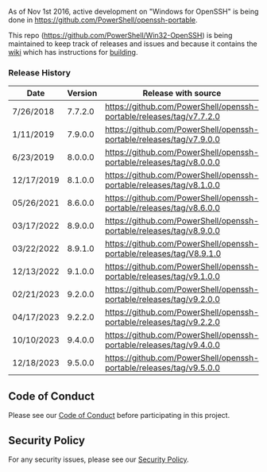 As of Nov 1st 2016, active development on "Windows for OpenSSH" is being done in https://github.com/PowerShell/openssh-portable.

This repo (https://github.com/PowerShell/Win32-OpenSSH) is being maintained to keep track of releases and issues
and because it contains the [wiki](https://github.com/PowerShell/Win32-OpenSSH/wiki)
which has instructions for [building](https://github.com/PowerShell/Win32-OpenSSH/wiki/Building-OpenSSH-for-Windows-(using-LibreSSL-crypto)).

### Release History

| Date | Version | Release with source |
|---|---|---|
| 7/26/2018 | 7.7.2.0 | https://github.com/PowerShell/openssh-portable/releases/tag/v7.7.2.0 |
| 1/11/2019 | 7.9.0.0 | https://github.com/PowerShell/openssh-portable/releases/tag/v7.9.0.0 |
| 6/23/2019 | 8.0.0.0 | https://github.com/PowerShell/openssh-portable/releases/tag/v8.0.0.0 |
| 12/17/2019 | 8.1.0.0 | https://github.com/PowerShell/openssh-portable/releases/tag/v8.1.0.0 |
| 05/26/2021 | 8.6.0.0 | https://github.com/PowerShell/openssh-portable/releases/tag/v8.6.0.0 |
| 03/17/2022 | 8.9.0.0 | https://github.com/PowerShell/openssh-portable/releases/tag/v8.9.0.0 |
| 03/22/2022 | 8.9.1.0 | https://github.com/PowerShell/openssh-portable/releases/tag/V8.9.1.0 |
| 12/13/2022 | 9.1.0.0 | https://github.com/PowerShell/openssh-portable/releases/tag/v9.1.0.0 |
| 02/21/2023 | 9.2.0.0 | https://github.com/PowerShell/openssh-portable/releases/tag/v9.2.0.0 |
| 04/17/2023 | 9.2.2.0 | https://github.com/PowerShell/openssh-portable/releases/tag/v9.2.2.0 |
| 10/10/2023 | 9.4.0.0 | https://github.com/PowerShell/openssh-portable/releases/tag/v9.4.0.0 |
| 12/18/2023 | 9.5.0.0 | https://github.com/PowerShell/openssh-portable/releases/tag/v9.5.0.0 |

## Code of Conduct

Please see our [Code of Conduct](.github/CODE_OF_CONDUCT.md) before participating in this project.

## Security Policy

For any security issues, please see our [Security Policy](.github/SECURITY.md).
